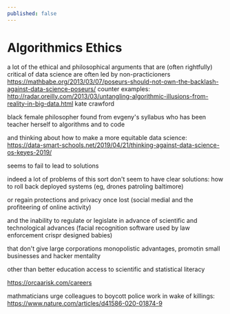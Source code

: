 ```yaml
---
published: false
---
```


# Algorithmics Ethics

a lot of the ethical and philosophical arguments that are (often rightfully) critical of data science are often led by non-practicioners https://mathbabe.org/2013/03/07/poseurs-should-not-own-the-backlash-against-data-science-poseurs/ counter examples: http://radar.oreilly.com/2013/03/untangling-algorithmic-illusions-from-reality-in-big-data.html kate crawford

black female philosopher found from evgeny's syllabus who has been teacher herself to algorithms and to code

and thinking about how to make a more equitable data science: https://data-smart-schools.net/2019/04/21/thinking-against-data-science-os-keyes-2019/

seems to fail to lead to solutions

indeed a lot of problems of this sort don't seem to have clear solutions: how to roll back deployed systems (eg, drones patroling baltimore)

or regain protections and privacy once lost (social medial and the profiteering of online activity)

and the inability to regulate or legislate in advance of scientific and technological advances (facial recognition software used by law enforcement crispr designed babies)

that don't give large corporations monopolistic advantages, promotin small businesses and hacker mentality

other than better education access to scientific and statistical literacy

https://orcaarisk.com/careers

mathmaticians urge colleagues to boycott police work in wake of killings: https://www.nature.com/articles/d41586-020-01874-9
